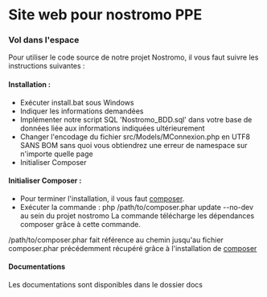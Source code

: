 # Site web pour nostromo PPE
### Vol dans l'espace
Pour utiliser le code source de notre projet Nostromo, il vous faut suivre les instructions suivantes :

#### Installation :
 - Exécuter install.bat sous Windows
 - Indiquer les informations demandées
 - Implémenter notre script SQL 'Nostromo_BDD.sql' dans votre base de données liée aux informations indiquées ultérieurement
 - Changer l'encodage du fichier src/Models/MConnexion.php en UTF8 SANS BOM sans quoi vous obtiendrez une erreur de namespace sur n'importe quelle page
 - Initialiser Composer
 
#### Initialiser Composer :
 - Pour terminer l'installation, il vous faut [composer].
 - Exécuter la commande : php /path/to/composer.phar update --no-dev au sein du projet nostromo
La commande télécharge les dépendances composer grâce à cette commande.

/path/to/composer.phar fait référence au chemin jusqu'au fichier composer.phar précédemment récupéré grâce à l'installation de [composer]

[composer]: https://getcomposer.org/download/

#### Documentations

Les documentations sont disponibles dans le dossier docs
